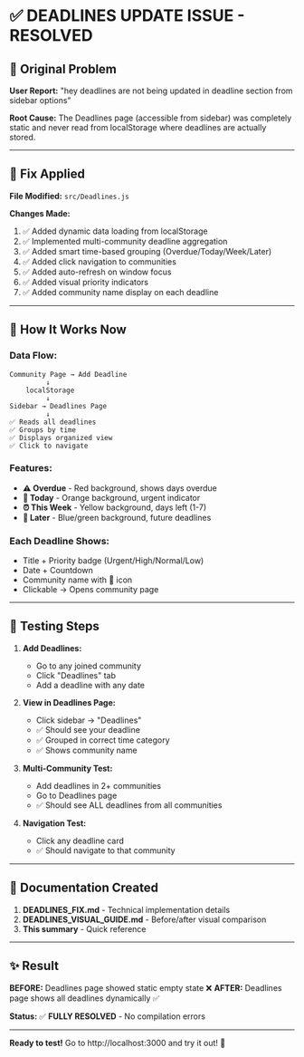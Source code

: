 # ✅ DEADLINES UPDATE ISSUE - RESOLVED

## 🐛 Original Problem
**User Report:** "hey deadlines are not being updated in deadline section from sidebar options"

**Root Cause:** The Deadlines page (accessible from sidebar) was completely static and never read from localStorage where deadlines are actually stored.

---

## 🔧 Fix Applied

**File Modified:** `src/Deadlines.js`

**Changes Made:**
1. ✅ Added dynamic data loading from localStorage
2. ✅ Implemented multi-community deadline aggregation
3. ✅ Added smart time-based grouping (Overdue/Today/Week/Later)
4. ✅ Added click navigation to communities
5. ✅ Added auto-refresh on window focus
6. ✅ Added visual priority indicators
7. ✅ Added community name display on each deadline

---

## 🎯 How It Works Now

### Data Flow:
```
Community Page → Add Deadline
         ↓
    localStorage
         ↓
Sidebar → Deadlines Page
         ↓
✅ Reads all deadlines
✅ Groups by time
✅ Displays organized view
✅ Click to navigate
```

### Features:
- **⚠️ Overdue** - Red background, shows days overdue
- **📅 Today** - Orange background, urgent indicator
- **⏰ This Week** - Yellow background, days left (1-7)
- **📆 Later** - Blue/green background, future deadlines

### Each Deadline Shows:
- Title + Priority badge (Urgent/High/Normal/Low)
- Date + Countdown
- Community name with 📍 icon
- Clickable → Opens community page

---

## 🧪 Testing Steps

1. **Add Deadlines:**
   - Go to any joined community
   - Click "Deadlines" tab
   - Add a deadline with any date

2. **View in Deadlines Page:**
   - Click sidebar → "Deadlines"
   - ✅ Should see your deadline
   - ✅ Grouped in correct time category
   - ✅ Shows community name

3. **Multi-Community Test:**
   - Add deadlines in 2+ communities
   - Go to Deadlines page
   - ✅ Should see ALL deadlines from all communities

4. **Navigation Test:**
   - Click any deadline card
   - ✅ Should navigate to that community

---

## 📝 Documentation Created

1. **DEADLINES_FIX.md** - Technical implementation details
2. **DEADLINES_VISUAL_GUIDE.md** - Before/after visual comparison
3. **This summary** - Quick reference

---

## ✨ Result

**BEFORE:** Deadlines page showed static empty state ❌
**AFTER:** Deadlines page shows all deadlines dynamically ✅

**Status:** ✅ **FULLY RESOLVED** - No compilation errors

---

**Ready to test!** Go to http://localhost:3000 and try it out! 🚀
